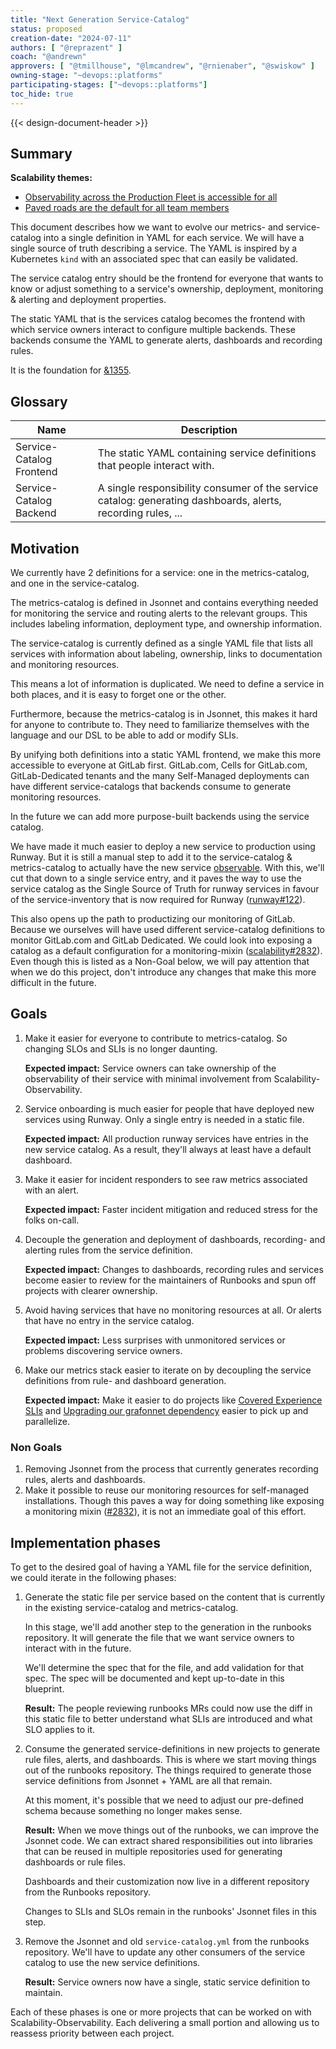 ```yaml
---
title: "Next Generation Service-Catalog"
status: proposed
creation-date: "2024-07-11"
authors: [ "@reprazent" ]
coach: "@andrewn"
approvers: [ "@tmillhouse", "@lmcandrew", "@rnienaber", "@swiskow" ]
owning-stage: "~devops::platforms"
participating-stages: ["~devops::platforms"]
toc_hide: true
---
```


{{< design-document-header >}}

## Summary

**Scalability themes:**

- [Observability across the Production Fleet is accessible for all](https://about.gitlab.com/direction/saas-platforms/production-engineering/#observability-across-the-production-fleet-is-accessible-for-all)
- [Paved roads are the default for all team members](https://about.gitlab.com/direction/saas-platforms/production-engineering/#paved-roads-are-the-default-for-all-team-members)

This document describes how we want to evolve our metrics- and
service-catalog into a single definition in YAML for each service. We
will have a single source of truth describing a service. The YAML is
inspired by a Kubernetes `kind` with an associated spec that can
easily be validated.

The service catalog entry should be the frontend for everyone
that wants to know or adjust something to a service's ownership,
deployment, monitoring & alerting and deployment properties.

The static YAML that is the services catalog becomes the frontend with
which service owners interact to configure multiple backends. These
backends consume the YAML to generate alerts, dashboards and recording
rules.

It is the foundation for
[&1355](https://gitlab.com/groups/gitlab-com/gl-infra/-/epics/1355).

## Glossary

| Name                     | Description                                                                                                  |
|--------------------------|--------------------------------------------------------------------------------------------------------------|
| Service-Catalog Frontend | The static YAML containing service definitions that people interact with.                                    |
| Service-Catalog Backend  | A single responsibility consumer of the service catalog: generating dashboards, alerts, recording rules, ... |

## Motivation

We currently have 2 definitions for a service: one in the
metrics-catalog, and one in the service-catalog.

The metrics-catalog is defined in Jsonnet and contains everything
needed for monitoring the service and routing alerts to the relevant
groups. This includes labeling information, deployment type, and
ownership information.

The service-catalog is currently defined as a single YAML file that
lists all services with information about labeling, ownership, links
to documentation and monitoring resources.

This means a lot of information is duplicated. We need to define a
service in both places, and it is easy to forget one or the
other.

Furthermore, because the metrics-catalog is in Jsonnet, this makes it
hard for anyone to contribute to. They need to familiarize themselves
with the language and our DSL to be able to add or modify SLIs.

By unifying both definitions into a static YAML frontend, we make this more
accessible to everyone at GitLab first. GitLab.com, Cells for
GitLab.com, GitLab-Dedicated tenants and the many Self-Managed
deployments can have different service-catalogs that backends consume
to generate monitoring resources.

In the future we can add more purpose-built backends using the service
catalog.

We have made it much easier to deploy a new service to production
using Runway. But it is still a manual step to add it to the
service-catalog & metrics-catalog to actually have the new service
[observable](https://docs.runway.gitlab.com/reference/observability/). With
this, we'll cut that down to a single service entry, and it paves the
way to use the service catalog as the Single Source of Truth for
runway services in favour of the service-inventory that is now
required for Runway
([runway#122](https://gitlab.com/gitlab-com/gl-infra/platform/runway/team/-/issues/122)).

This also opens up the path to productizing our monitoring of GitLab.
Because we ourselves will have used different service-catalog
definitions to monitor GitLab.com and GitLab Dedicated. We could look
into exposing a catalog as a default configuration for a monitoring-mixin
([scalability#2832](https://gitlab.com/gitlab-com/gl-infra/scalability/-/issues/2832)). Even
though this is listed as a Non-Goal below, we will pay attention that
when we do this project, don't introduce any changes that make this
more difficult in the future.

## Goals

1. Make it easier for everyone to contribute to metrics-catalog. So
   changing SLOs and SLIs is no longer daunting.

   **Expected impact:** Service owners can take ownership of the
   observability of their service with minimal involvement from
   Scalability-Observability.

1. Service onboarding is much easier for people that have
   deployed new services using Runway. Only a single entry is needed
   in a static file.

   **Expected impact:** All production runway services have entries in
   the new service catalog. As a result, they'll always at least have
   a default dashboard.

1. Make it easier for incident responders to see raw metrics
   associated with an alert.

   **Expected impact:** Faster incident mitigation and reduced stress
   for the folks on-call.

1. Decouple the generation and deployment of dashboards, recording- and alerting
   rules from the service definition.

   **Expected impact:** Changes to dashboards, recording rules and
   services become easier to review for the maintainers of Runbooks
   and spun off projects with clearer ownership.

1. Avoid having services that have no monitoring resources at all. Or
   alerts that have no entry in the service catalog.

   **Expected impact:** Less surprises with unmonitored services or
   problems discovering service owners.

1. Make our metrics stack easier to iterate on by decoupling the
   service definitions from rule- and dashboard generation.

   **Expected impact:** Make it easier to do projects like
   [Covered Experience SLIs](https://gitlab.com/gitlab-com/gl-infra/scalability/-/issues/2612)
   and [Upgrading our grafonnet dependency](https://gitlab.com/gitlab-com/gl-infra/scalability/-/issues/2573)
   easier to pick up and parallelize.

### Non Goals

1. Removing Jsonnet from the process that currently generates
   recording rules, alerts and dashboards.
1. Make it possible to reuse our monitoring resources for self-managed
   installations. Though this paves a way for doing something like
   exposing a monitoring mixin
   ([#2832](https://gitlab.com/gitlab-com/gl-infra/scalability/-/issues/2832)),
   it is not an immediate goal of this effort.

## Implementation phases

To get to the desired goal of having a YAML file for the service
definition, we could iterate in the following phases:

1. Generate the static file per service based on the content that is
   currently in the existing service-catalog and metrics-catalog.

   In this stage, we'll add another step to the generation in the
   runbooks repository. It will generate the file that we want service
   owners to interact with in the future.

   We'll determine the spec that for the file, and add validation for
   that spec. The spec will be documented and kept up-to-date in this blueprint.

   **Result:** The people reviewing runbooks MRs could now use the
   diff in this static file to better understand what SLIs are
   introduced and what SLO applies to it.

1. Consume the generated service-definitions in new projects to
   generate rule files, alerts, and dashboards. This is where we start
   moving things out of the runbooks repository. The things required
   to generate those service definitions from Jsonnet + YAML are all
   that remain.

   At this moment, it's possible that we need to adjust our
   pre-defined schema because something no longer makes sense.

   **Result:** When we move things out of the runbooks, we can improve
   the Jsonnet code. We can extract shared responsibilities out into
   libraries that can be reused in multiple repositories used for
   generating dashboards or rule files.

   Dashboards and their customization now live in a different
   repository from the Runbooks repository.

   Changes to SLIs and SLOs remain in the runbooks' Jsonnet files in
   this step.

1. Remove the Jsonnet and old `service-catalog.yml` from the runbooks
   repository. We'll have to update any other consumers of the service
   catalog to use the new service definitions.

   **Result:** Service owners now have a single, static  service
   definition to maintain.

Each of these phases is one or more projects that can be worked on
with Scalability-Observability. Each delivering a small portion and
allowing us to reassess priority between each project.
